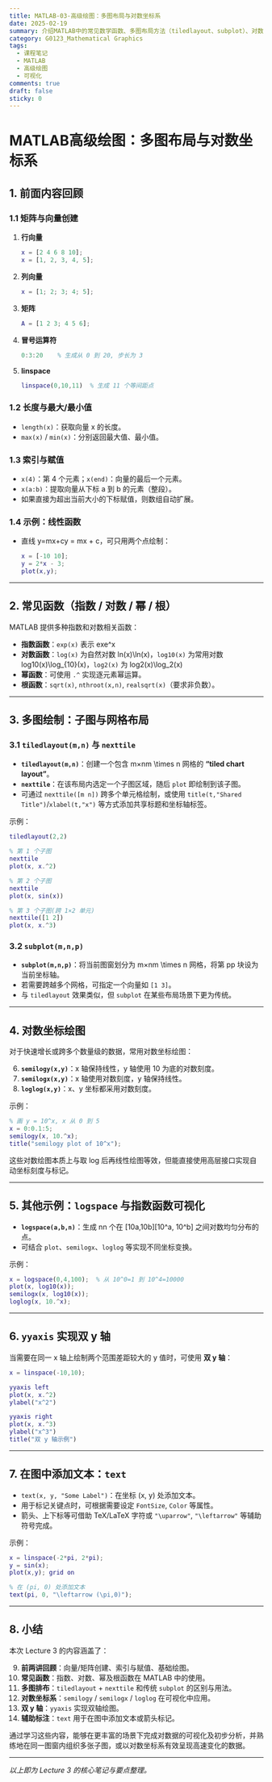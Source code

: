 ```yaml
---
title: MATLAB-03-高级绘图：多图布局与对数坐标系
date: 2025-02-19
summary: 介绍MATLAB中的常见数学函数、多图布局方法（tiledlayout、subplot）、对数坐标系绘图以及双y轴绘图等高级可视化技术。
category: G0123_Mathematical Graphics
tags:
  - 课程笔记
  - MATLAB
  - 高级绘图
  - 可视化
comments: true
draft: false
sticky: 0
---
```

# MATLAB高级绘图：多图布局与对数坐标系

## 1. 前面内容回顾

### 1.1 矩阵与向量创建

1. **行向量**
    
    ```matlab
    x = [2 4 6 8 10];
    x = [1, 2, 3, 4, 5];
    ```
    
2. **列向量**
    
    ```matlab
    x = [1; 2; 3; 4; 5];
    ```
    
3. **矩阵**
    
    ```matlab
    A = [1 2 3; 4 5 6];
    ```
    
4. **冒号运算符**
    
    ```matlab
    0:3:20    % 生成从 0 到 20, 步长为 3
    ```
    
5. **linspace**
    
    ```matlab
    linspace(0,10,11)  % 生成 11 个等间距点
    ```

### 1.2 长度与最大/最小值

- `length(x)`：获取向量 x 的长度。
- `max(x)` / `min(x)`：分别返回最大值、最小值。

### 1.3 索引与赋值

- `x(4)`：第 4 个元素；`x(end)`：向量的最后一个元素。
- `x(a:b)`：提取向量从下标 a 到 b 的元素（整段）。
- 如果直接为超出当前大小的下标赋值，则数组自动扩展。

### 1.4 示例：线性函数

- 直线 y=mx+cy = mx + c，可只用两个点绘制：
    
    ```matlab
    x = [-10 10];
    y = 2*x - 3;
    plot(x,y);
    ```

---

## 2. 常见函数（指数 / 对数 / 幂 / 根）

MATLAB 提供多种指数和对数相关函数：

- **指数函数**：`exp(x)` 表示 exe^x
- **对数函数**：`log(x)` 为自然对数 ln⁡(x)\ln(x)，`log10(x)` 为常用对数 log⁡10(x)\log_{10}(x)，`log2(x)` 为 log⁡2(x)\log_2(x)
- **幂函数**：可使用 `.^` 实现逐元素幂运算。
- **根函数**：`sqrt(x)`, `nthroot(x,n)`, `realsqrt(x)`（要求非负数）。

---

## 3. 多图绘制：子图与网格布局

### 3.1 `tiledlayout(m,n)` 与 `nexttile`

- **`tiledlayout(m,n)`**：创建一个包含 m×nm \times n 网格的 **“tiled chart layout”**。
- **`nexttile`**：在该布局内选定一个子图区域，随后 `plot` 即绘制到该子图。
- 可通过 `nexttile([m n])` 跨多个单元格绘制，或使用 `title(t,"Shared Title")`/`xlabel(t,"x")` 等方式添加共享标题和坐标轴标签。

示例：

```matlab
tiledlayout(2,2)

% 第 1 个子图
nexttile
plot(x, x.^2)

% 第 2 个子图
nexttile
plot(x, sin(x))

% 第 3 个子图(跨 1×2 单元)
nexttile([1 2])
plot(x, x.^3)
```

### 3.2 `subplot(m,n,p)`

- **`subplot(m,n,p)`**：将当前图窗划分为 m×nm \times n 网格，将第 pp 块设为当前坐标轴。
- 若需要跨越多个网格，可指定一个向量如 `[1 3]`。
- 与 `tiledlayout` 效果类似，但 `subplot` 在某些布局场景下更为传统。

---

## 4. 对数坐标绘图

对于快速增长或跨多个数量级的数据，常用对数坐标绘图：

6. **`semilogy(x,y)`**：x 轴保持线性，y 轴使用 10 为底的对数刻度。
7. **`semilogx(x,y)`**：x 轴使用对数刻度，y 轴保持线性。
8. **`loglog(x,y)`**：x、y 坐标都采用对数刻度。

示例：

```matlab
% 画 y = 10^x, x 从 0 到 5
x = 0:0.1:5;
semilogy(x, 10.^x);
title("semilogy plot of 10^x");
```

这些对数绘图本质上与取 log 后再线性绘图等效，但能直接使用高层接口实现自动坐标刻度与标记。

---

## 5. 其他示例：`logspace` 与指数函数可视化

- **`logspace(a,b,n)`**：生成 nn 个在 [10a,10b][10^a, 10^b] 之间对数均匀分布的点。
- 可结合 `plot`、`semilogx`、`loglog` 等实现不同坐标变换。

示例：

```matlab
x = logspace(0,4,100);  % 从 10^0=1 到 10^4=10000
plot(x, log10(x));
semilogx(x, log10(x));
loglog(x, 10.^x);
```

---

## 6. `yyaxis` 实现双 y 轴

当需要在同一 x 轴上绘制两个范围差距较大的 y 值时，可使用 **双 y 轴**：

```matlab
x = linspace(-10,10);

yyaxis left
plot(x, x.^2)
ylabel("x^2")

yyaxis right
plot(x, x.^3)
ylabel("x^3")
title("双 y 轴示例")
```

---

## 7. 在图中添加文本：`text`

- `text(x, y, "Some Label")`：在坐标 (x, y) 处添加文本。
- 用于标记关键点时，可根据需要设定 `FontSize`, `Color` 等属性。
- 箭头、上下标等可借助 TeX/LaTeX 字符或 `"\uparrow"`, `"\leftarrow"` 等辅助符号完成。

示例：

```matlab
x = linspace(-2*pi, 2*pi);
y = sin(x);
plot(x,y); grid on

% 在 (pi, 0) 处添加文本
text(pi, 0, "\leftarrow (\pi,0)");
```

---

## 8. 小结

本次 Lecture 3 的内容涵盖了：

9. **前两讲回顾**：向量/矩阵创建、索引与赋值、基础绘图。
10. **常见函数**：指数、对数、幂及根函数在 MATLAB 中的使用。
11. **多图排布**：`tiledlayout` + `nexttile` 和传统 `subplot` 的区别与用法。
12. **对数坐标系**：`semilogy` / `semilogx` / `loglog` 在可视化中应用。
13. **双 y 轴**：`yyaxis` 实现双轴绘图。
14. **辅助标注**：`text` 用于在图中添加文本或箭头标记。

通过学习这些内容，能够在更丰富的场景下完成对数据的可视化及初步分析，并熟练地在同一图窗内组织多张子图，或以对数坐标系有效呈现高速变化的数据。

---

_以上即为 Lecture 3 的核心笔记与要点整理。_